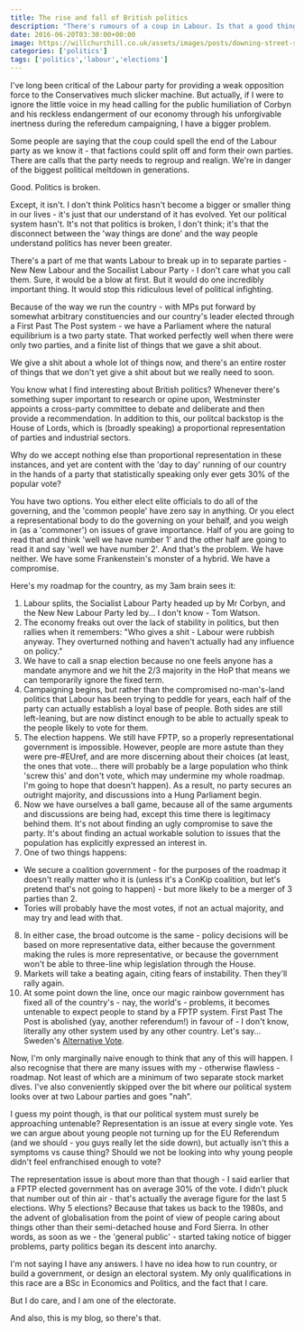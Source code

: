 ```yaml
---
title: The rise and fall of British politics
description: "There's rumours of a coup in Labour. Is that a good thing? Sure - why not..."
date: 2016-06-20T03:30:00+00:00
image: https://willchurchill.co.uk/assets/images/posts/downing-street-sign.jpg
categories: ['politics']
tags: ['politics','labour','elections']
---
```

I've long been critical of the Labour party for providing a weak opposition force to the Conservatives much slicker machine. But actually, if I were to ignore the little voice in my head calling for the public humiliation of Corbyn and his reckless endangerment of our economy through his unforgivable inertness during the referedum campaigning, I have a bigger problem.

Some people are saying that the coup could spell the end of the Labour party as we know it - that factions could split off and form their own parties. There are calls that the party needs to regroup and realign. We're in danger of the biggest political meltdown in generations.

Good. Politics is broken. 

Except, it isn't. I don't think Politics hasn't become a bigger or smaller thing in our lives - it's just that our understand of it has evolved. Yet our political system hasn't. It's not that politics is broken, I don't think; it's that the disconnect between the 'way things are done' and the way people understand politics has never been greater.

There's a part of me that wants Labour to break up in to separate parties - New New Labour and the Socailist Labour Party - I don't care what you call them. Sure, it would be a blow at first. But it would do one incredibly important thing. It would stop this ridiculous level of political infighting.

Because of the way we run the country - with MPs put forward by somewhat arbitrary constituencies and our country's leader elected through a First Past The Post system - we have a Parliament where the natural equilibrium is a two party state. That worked perfectly well when there were only two parties, and a finite list of things that we gave a shit about.

We give a shit about a whole lot of things now, and there's an entire roster of things that we don't yet give a shit about but we really need to soon.

You know what I find interesting about British politics? Whenever there's something super important to research or opine upon, Westminster appoints a cross-party committee to debate and deliberate and then provide a recommendation. In addition to this, our politcal backstop is the House of Lords, which is (broadly speaking) a proportional representation of parties and industrial sectors.

Why do we accept nothing else than proportional representation in these instances, and yet are content with the 'day to day' running of our country in the hands of a party that statistically speaking only ever gets 30% of the popular vote?

You have two options. You either elect elite officials to do all of the governing, and the 'common people' have zero say in anything. Or you elect a representational body to do the governing on your behalf, and you weigh in (as a 'commoner') on issues of grave importance. Half of you are going to read that and think 'well we have number 1' and the other half are going to read it and say 'well we have number 2'. And that's the problem. We have neither. We have some Frankenstein's monster of a hybrid. We have a compromise.

Here's my roadmap for the country, as my 3am brain sees it:
1. Labour splits, the Socialist Labour Party headed up by Mr Corbyn, and the New New Labour Party led by... I don't know - Tom Watson.
2. The economy freaks out over the lack of stability in politics, but then rallies when it remembers: "Who gives a shit - Labour were rubbish anyway. They overturned nothing and haven't actually had any influence on policy."
3. We have to call a snap election because no one feels anyone has a mandate anymore and we hit the 2/3 majority in the HoP that means we can temporarily ignore the fixed term. 
4. Campaigning begins, but rather than the compromised no-man's-land politics that Labour has been trying to peddle for years, each half of the party can actually establish a loyal base of people. Both sides are still left-leaning, but are now distinct enough to be able to actually speak to the people likely to vote for them.
5. The election happens. We still have FPTP, so a properly representational government is impossible. However, people are more astute than they were pre-#EUref, and are more discerning about their choices (at least, the ones that vote... there will probably be a large population who think 'screw this' and don't vote, which may undermine my whole roadmap. I'm going to hope that doesn't happen). As a result, no party secures an outright majority, and discussions into a Hung Parliament begin.
6. Now we have ourselves a ball game, because all of the same arguments and discussions are being had, except this time there is legitimacy behind them. It's not about finding an ugly compromise to save the party. It's about finding an actual workable solution to issues that the population has explicitly expressed an interest in.
7. One of two things happens:
* We secure a coalition government - for the purposes of the roadmap it doesn't really matter who it is (unless it's a ConKip coalition, but let's pretend that's not going to happen) - but more likely to be a merger of 3 parties than 2. 
* Tories will probably have the most votes, if not an actual majority, and may try and lead with that.
8. In either case, the broad outcome is the same - policy decisions will be based on more representative data, either because the government making the rules is more representative, or because the government won't be able to three-line whip legislation through the House.
9. Markets will take a beating again, citing fears of instability. Then they'll rally again.
10. At some point down the line, once our magic rainbow government has fixed all of the country's - nay, the world's - problems, it becomes untenable to expect people to stand by a FPTP system. First Past The Post is abolished (yay, another referendum!) in favour of - I don't know, literally any other system used by any other country. Let's say... Sweden's [Alternative Vote](https://www.electoral-reform.org.uk/voting-systems/types-of-voting-system/alternative-vote/).

Now, I'm only marginally naive enough to think that any of this will happen. I also recognise that there are many issues with my - otherwise flawless - roadmap. Not least of which are a minimum of two separate stock market dives. I've also conveniently skipped over the bit where our political system looks over at two Labour parties and goes "nah".

I guess my point though, is that our political system must surely be approaching untenable? Representation is an issue at every single vote. Yes we can argue about young people not turning up for the EU Referendum (and we should - you guys really let the side down), but actually isn't this a symptoms vs cause thing? Should we not be looking into why young people didn't feel enfranchised enough to vote?

The representation issue is about more than that though - I said earlier that a FPTP elected government has on average 30% of the vote. I didn't pluck that number out of thin air - that's actually the average figure for the last 5 elections. Why 5 elections? Because that takes us back to the 1980s, and the advent of globalisation from the point of view of people caring about things other than their semi-detached house and Ford Sierra. In other words, as soon as we - the 'general public' - started taking notice of bigger problems, party politics began its descent into anarchy.

I'm not saying I have any answers. I have no idea how to run country, or build a government, or design an electoral system. My only qualifications in this race are a BSc in Economics and Politics, and the fact that I care.

But I do care, and I am one of the electorate.

And also, this is my blog, so there's that.